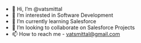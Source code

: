 - 👋 Hi, I’m @vatsmittal
- 👀 I’m interested in Software Development
- 🌱 I’m currently learning Salesforce
- 💞️ I’m looking to collaborate on Salesforce Projects
- 📫 How to reach me - vatsmittal@gmail.com

<!---
vatsmittal/vatsmittal is a ✨ special ✨ repository because its `README.md` (this file) appears on your GitHub profile.
You can click the Preview link to take a look at your changes.
--->
